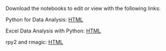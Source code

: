Download the notebooks to edit or view with the following links:

Python for Data Analysis:       <a href="http://nbviewer.ipython.org/github/aschleg/IPython_Notebooks/blob/master/Python%20for%20Data%20Analysis.ipynb">HTML</a>

Excel Data Analysis with Python:      <a href="http://nbviewer.ipython.org/github/aschleg/IPython_Notebooks/blob/master/Python-Excel%20Data%20Analysis.ipynb">HTML</a>

rpy2 and rmagic:      <a href="https://github.com/aschleg/IPython_Notebooks/blob/master/Working%20with%20rpy2%20and%20rmagic.ipynb">HTML</a>
